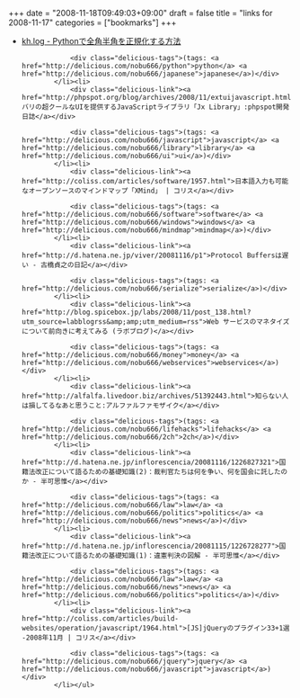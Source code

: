 +++
date = "2008-11-18T09:49:03+09:00"
draft = false
title = "links for 2008-11-17"
categories = ["bookmarks"]
+++

<ul class="delicious"><li>
                <div class="delicious-link"><a href="http://www.kharakawa.com/kh.log/archives/2008/03/python.html">kh.log - Pythonで全角半角を正規化する方法</a></div>
                
                <div class="delicious-tags">(tags: <a href="http://delicious.com/nobu666/python">python</a> <a href="http://delicious.com/nobu666/japanese">japanese</a>)</div>
            </li><li>
                <div class="delicious-link"><a href="http://phpspot.org/blog/archives/2008/11/extuijavascript.html">Extバリの超クールなUIを提供するJavaScriptライブラリ「Jx Library」:phpspot開発日誌</a></div>
                
                <div class="delicious-tags">(tags: <a href="http://delicious.com/nobu666/javascript">javascript</a> <a href="http://delicious.com/nobu666/library">library</a> <a href="http://delicious.com/nobu666/ui">ui</a>)</div>
            </li><li>
                <div class="delicious-link"><a href="http://coliss.com/articles/software/1957.html">日本語入力も可能なオープンソースのマインドマップ「XMind」 | コリス</a></div>
                
                <div class="delicious-tags">(tags: <a href="http://delicious.com/nobu666/software">software</a> <a href="http://delicious.com/nobu666/windows">windows</a> <a href="http://delicious.com/nobu666/mindmap">mindmap</a>)</div>
            </li><li>
                <div class="delicious-link"><a href="http://d.hatena.ne.jp/viver/20081116/p1">Protocol Buffersは遅い - 古橋貞之の日記</a></div>
                
                <div class="delicious-tags">(tags: <a href="http://delicious.com/nobu666/serialize">serialize</a>)</div>
            </li><li>
                <div class="delicious-link"><a href="http://blog.spicebox.jp/labs/2008/11/post_138.html?utm_source=labblogrss&amp;amp;utm_medium=rss">Web サービスのマネタイズについて前向きに考えてみる (ラボブログ)</a></div>
                
                <div class="delicious-tags">(tags: <a href="http://delicious.com/nobu666/money">money</a> <a href="http://delicious.com/nobu666/webservices">webservices</a>)</div>
            </li><li>
                <div class="delicious-link"><a href="http://alfalfa.livedoor.biz/archives/51392443.html">知らない人は損してるなあと思うこと:アルファルファモザイク</a></div>
                
                <div class="delicious-tags">(tags: <a href="http://delicious.com/nobu666/lifehacks">lifehacks</a> <a href="http://delicious.com/nobu666/2ch">2ch</a>)</div>
            </li><li>
                <div class="delicious-link"><a href="http://d.hatena.ne.jp/inflorescencia/20081116/1226827321">国籍法改正について語るための基礎知識(2)：裁判官たちは何を争い、何を国会に託したのか - 半可思惟</a></div>
                
                <div class="delicious-tags">(tags: <a href="http://delicious.com/nobu666/law">law</a> <a href="http://delicious.com/nobu666/politics">politics</a> <a href="http://delicious.com/nobu666/news">news</a>)</div>
            </li><li>
                <div class="delicious-link"><a href="http://d.hatena.ne.jp/inflorescencia/20081115/1226728277">国籍法改正について語るための基礎知識(1)：違憲判決の図解 - 半可思惟</a></div>
                
                <div class="delicious-tags">(tags: <a href="http://delicious.com/nobu666/law">law</a> <a href="http://delicious.com/nobu666/news">news</a> <a href="http://delicious.com/nobu666/politics">politics</a>)</div>
            </li><li>
                <div class="delicious-link"><a href="http://coliss.com/articles/build-websites/operation/javascript/1964.html">[JS]jQueryのプラグイン33+1選 -2008年11月 | コリス</a></div>
                
                <div class="delicious-tags">(tags: <a href="http://delicious.com/nobu666/jquery">jquery</a> <a href="http://delicious.com/nobu666/javascript">javascript</a>)</div>
            </li></ul>
